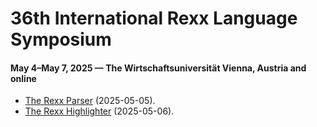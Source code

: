 36th International Rexx Language Symposium
==========================================

#### May 4&ndash;May 7, 2025 &mdash; The Wirtschaftsuniversität Vienna, Austria and online

- [The Rexx Parser](2025-05-05-The-Rexx-Parser/) (2025-05-05).
- [The Rexx Highlighter](2025-05-06-The-Rexx-Highlighter/) (2025-05-06).